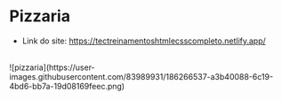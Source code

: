 # Pizzaria
* Link do site: https://tectreinamentoshtmlecsscompleto.netlify.app/
<br>
![pizzaria](https://user-images.githubusercontent.com/83989931/186266537-a3b40088-6c19-4bd6-bb7a-19d08169feec.png)
